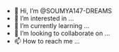 - 👋 Hi, I’m @SOUMYA147-DREAMS
- 👀 I’m interested in ...
- 🌱 I’m currently learning ...
- 💞️ I’m looking to collaborate on ...
- 📫 How to reach me ...

<!---
SOUMYA147-DREAMS/SOUMYA147-DREAMS is a ✨ special ✨ repository because its `README.md` (this file) appears on your GitHub profile.
You can click the Preview link to take a look at your changes.
--->
